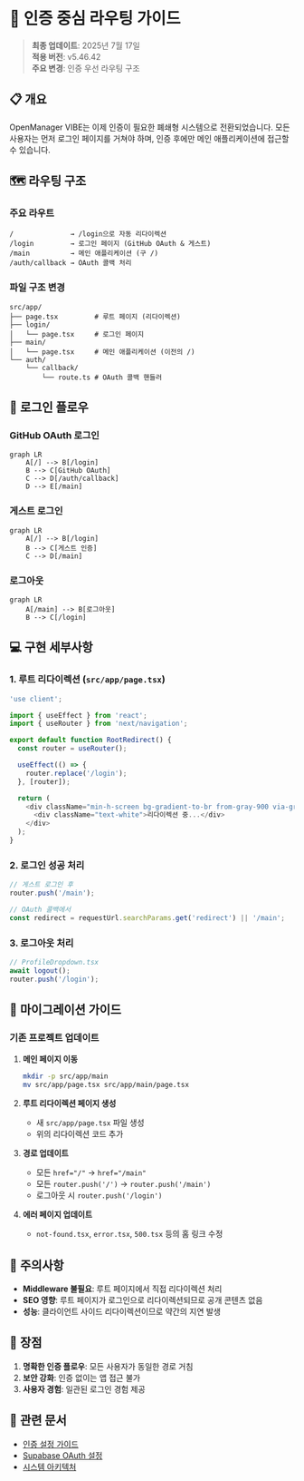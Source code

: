 # 🔐 인증 중심 라우팅 가이드

> **최종 업데이트**: 2025년 7월 17일  
> **적용 버전**: v5.46.42  
> **주요 변경**: 인증 우선 라우팅 구조

## 📋 개요

OpenManager VIBE는 이제 인증이 필요한 폐쇄형 시스템으로 전환되었습니다. 모든 사용자는 먼저 로그인 페이지를 거쳐야 하며, 인증 후에만 메인 애플리케이션에 접근할 수 있습니다.

## 🗺️ 라우팅 구조

### 주요 라우트

```
/              → /login으로 자동 리다이렉션
/login         → 로그인 페이지 (GitHub OAuth & 게스트)
/main          → 메인 애플리케이션 (구 /)
/auth/callback → OAuth 콜백 처리
```

### 파일 구조 변경

```
src/app/
├── page.tsx         # 루트 페이지 (리다이렉션)
├── login/
│   └── page.tsx     # 로그인 페이지
├── main/
│   └── page.tsx     # 메인 애플리케이션 (이전의 /)
└── auth/
    └── callback/
        └── route.ts # OAuth 콜백 핸들러
```

## 🔄 로그인 플로우

### GitHub OAuth 로그인
```mermaid
graph LR
    A[/] --> B[/login]
    B --> C[GitHub OAuth]
    C --> D[/auth/callback]
    D --> E[/main]
```

### 게스트 로그인
```mermaid
graph LR
    A[/] --> B[/login]
    B --> C[게스트 인증]
    C --> D[/main]
```

### 로그아웃
```mermaid
graph LR
    A[/main] --> B[로그아웃]
    B --> C[/login]
```

## 💻 구현 세부사항

### 1. 루트 리다이렉션 (`src/app/page.tsx`)

```typescript
'use client';

import { useEffect } from 'react';
import { useRouter } from 'next/navigation';

export default function RootRedirect() {
  const router = useRouter();

  useEffect(() => {
    router.replace('/login');
  }, [router]);

  return (
    <div className="min-h-screen bg-gradient-to-br from-gray-900 via-gray-800 to-black flex items-center justify-center">
      <div className="text-white">리다이렉션 중...</div>
    </div>
  );
}
```

### 2. 로그인 성공 처리

```typescript
// 게스트 로그인 후
router.push('/main');

// OAuth 콜백에서
const redirect = requestUrl.searchParams.get('redirect') || '/main';
```

### 3. 로그아웃 처리

```typescript
// ProfileDropdown.tsx
await logout();
router.push('/login');
```

## 🔧 마이그레이션 가이드

### 기존 프로젝트 업데이트

1. **메인 페이지 이동**
   ```bash
   mkdir -p src/app/main
   mv src/app/page.tsx src/app/main/page.tsx
   ```

2. **루트 리다이렉션 페이지 생성**
   - 새 `src/app/page.tsx` 파일 생성
   - 위의 리다이렉션 코드 추가

3. **경로 업데이트**
   - 모든 `href="/"` → `href="/main"`
   - 모든 `router.push('/')` → `router.push('/main')`
   - 로그아웃 시 `router.push('/login')`

4. **에러 페이지 업데이트**
   - `not-found.tsx`, `error.tsx`, `500.tsx` 등의 홈 링크 수정

## 📝 주의사항

- **Middleware 불필요**: 루트 페이지에서 직접 리다이렉션 처리
- **SEO 영향**: 루트 페이지가 로그인으로 리다이렉션되므로 공개 콘텐츠 없음
- **성능**: 클라이언트 사이드 리다이렉션이므로 약간의 지연 발생

## 🎯 장점

1. **명확한 인증 플로우**: 모든 사용자가 동일한 경로 거침
2. **보안 강화**: 인증 없이는 앱 접근 불가
3. **사용자 경험**: 일관된 로그인 경험 제공

## 🔗 관련 문서

- [인증 설정 가이드](./auth-setup-guide.md)
- [Supabase OAuth 설정](./archive/supabase-github-oauth-setup.md)
- [시스템 아키텍처](./system-architecture.md)